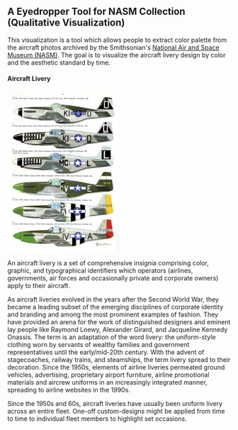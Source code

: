 ## A Eyedropper Tool for NASM Collection (Qualitative Visualization)

This visualization is a tool which allows people to extract color palette from the aircraft photos archived by the Smithsonian's [National Air and Space Museum (NASM)](https://airandspace.si.edu/). The goal is to visualize the aircraft livery design by color and the aesthetic standard by time.

#### Aircraft Livery

<img src="https://github.com/yujunmjiang/major-studio-1-fall-20/blob/master/p2_air_and_space_color/document/P51.jpg" width="50%">

An aircraft livery is a set of comprehensive insignia comprising color, graphic, and typographical identifiers which operators (airlines, governments, air forces and occasionally private and corporate owners) apply to their aircraft.

As aircraft liveries evolved in the years after the Second World War, they became a leading subset of the emerging disciplines of corporate identity and branding and among the most prominent examples of fashion. They have provided an arena for the work of distinguished designers and eminent lay people like Raymond Loewy, Alexander Girard, and Jacqueline Kennedy Onassis. The term is an adaptation of the word livery: the uniform-style clothing worn by servants of wealthy families and government representatives until the early/mid-20th century. With the advent of stagecoaches, railway trains, and steamships, the term livery spread to their decoration. Since the 1950s, elements of airline liveries permeated ground vehicles, advertising, proprietary airport furniture, airline promotional materials and aircrew uniforms in an increasingly integrated manner, spreading to airline websites in the 1990s.

Since the 1950s and 60s, aircraft liveries have usually been uniform livery across an entire fleet. One-off custom-designs might be applied from time to time to individual fleet members to highlight set occasions.
